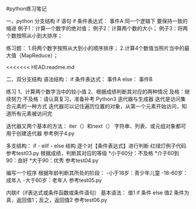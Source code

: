  #python练习笔记

一、python   分支结构
if   语句
if 条件表达式：
事件A
同一个逻辑下   要保持一致的缩进
例子1：计算一个数字的绝对值；
例子2：计算两个数的大小；
例子3：将两个数按照从小到大排序；

练习题：
1.将两个数字按照从大到小的顺序排序；
2.计算4个数值当照片当中的最大值（MapReduce）；

<<<<<<< HEAD:readme.md

二、双分支结构
语法结构：
if 条件表达式：
事件A
else：
事件B

练习
1、计算两个数字当中的较小值
2、根据成绩判断其对应的两种情况
及格：继续努力
不及格：请认真复习，准备补考
Python3 迭代器与生成器
迭代是访问集合元素的一种方式
迭代器可以记住遍历位置的对象，从第一个元素开始访问，知道所有元素被访问完

迭代器又两个基本的方法：
iter（）和next（）
字符串、列表、或元组对象都可用于创建迭代器
参考例子4.py

多支结构：
if - elif - else 结构
逐个对【条件表达式】进行判断
红绿灯例子代码参考test03.py
根据成绩，判断其对应的等级
*小于60分：不及格
*介于60到90：良好
*大于90：优秀
参考test04.py

编写一个程序
根据年龄判断其所处的阶段：
-小于18岁：青少年儿童
-18-60岁：成年人
-大于60岁：老年人
参考test05.py


内联if（if表达式或条件函数或条件语句）
基本语法：
值1 if 条件 else 值2
条件为真，返回值1；反之，返回值2
参考test06.py